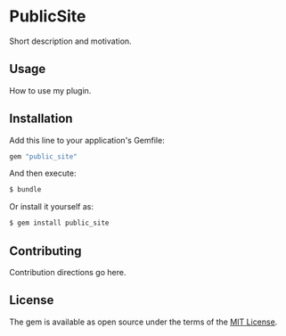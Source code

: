 # PublicSite
Short description and motivation.

## Usage
How to use my plugin.

## Installation
Add this line to your application's Gemfile:

```ruby
gem "public_site"
```

And then execute:
```bash
$ bundle
```

Or install it yourself as:
```bash
$ gem install public_site
```

## Contributing
Contribution directions go here.

## License
The gem is available as open source under the terms of the [MIT License](https://opensource.org/licenses/MIT).
